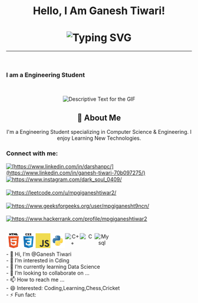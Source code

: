 <h1 align="center">
Hello, I Am Ganesh Tiwari!<br>
</h1>

<div align="center">
    <h1>
        <img src="https://readme-typing-svg.herokuapp.com?font=Jetbrains+mono&size=40&duration=3000&color=33FF33&center=true&vCenter=true&width=435&lines=Hey..+I'm+[Ganesh Tiwari];This+is..;..my+Github..;" alt="Typing SVG"/>
    </h1>
</div>

<hr/>

<br>

### I am a Engineering Student

</br> 

<div align="center">
    <p>
        <img src="URL_OF_YOUR_GIF.gif" alt="Descriptive Text for the GIF" />
    </p>
</div>
<div align="center">
    <h2>🚀 About Me</h2>
    <p>I'm a Engineering Student specializing in Computer Science & Engineering. I enjoy Learning New Technologies.</p>
</div>
<h3 align="left">Connect with me:</h3>
<p align="left">
<a href="https://www.linkedin.com/in/ganesh-tiwari-70b097275/" target="blank"><img align="center" src="https://raw.githubusercontent.com/rahuldkjain/github-profile-readme-generator/master/src/images/icons/Social/linked-in-alt.svg" alt="[https://www.linkedin.com/in/darshanpc/](https://www.linkedin.com/in/ganesh-tiwari-70b097275/)" height="30" width="40" /></a>
<br><a href="https://www.instagram.com/dark_soul_0409/" target="blank"><img align="center" src="https://raw.githubusercontent.com/rahuldkjain/github-profile-readme-generator/master/src/images/icons/Social/instagram.svg" alt="https://www.instagram.com/dark_soul_0409/" height="30" width="40" /></a><br>
<br><a href="https://leetcode.com/u/mpgiganeshtiwar2/" target="blank"><img align="center" src="https://raw.githubusercontent.com/rahuldkjain/github-profile-readme-generator/master/src/images/icons/Social/leet-code.svg" alt="https://leetcode.com/u/mpgiganeshtiwar2/" height="30" width="40" /></a><br>
<br><a href="https://www.geeksforgeeks.org/user/mpgiganesht9ncn/" target="blank"><img align="center" src="https://raw.githubusercontent.com/rahuldkjain/github-profile-readme-generator/master/src/images/icons/Social/geeks-for-geeks.svg" alt="https://www.geeksforgeeks.org/user/mpgiganesht9ncn/" height="30" width="40" /></a><br>
 <br><a href="https://www.hackerrank.com/profile/mpgiganeshtiwar2" target="blank"><img align="center" src="https://raw.githubusercontent.com/rahuldkjain/github-profile-readme-generator/master/src/images/icons/Social/hacker-rank.svg" alt="https://www.hackerrank.com/profile/mpgiganeshtiwar2" height="30" width="40" /></a><br>
</p>
<br>
<div align="center">
    <img align="left" alt="HTML5" width="40px" src="https://raw.githubusercontent.com/github/explore/80688e429a7d4ef2fca1e82350fe8e3517d3494d/topics/html/html.png" />
<img align="left" alt="CSS3" width="40px" src="https://raw.githubusercontent.com/github/explore/80688e429a7d4ef2fca1e82350fe8e3517d3494d/topics/css/css.png" />
<img align="left" alt="JavaScript" width="40px" src="https://raw.githubusercontent.com/github/explore/80688e429a7d4ef2fca1e82350fe8e3517d3494d/topics/javascript/javascript.png" />
<img align="left" alt="Python" width="40px" src="https://raw.githubusercontent.com/github/explore/80688e429a7d4ef2fca1e82350fe8e3517d3494d/topics/python/python.png" />
<img align="left" alt="C++" width="40px" src="https://user-images.githubusercontent.com/42747200/46140125-da084900-c26d-11e8-8ea7-c45ae6306309.png" />
<img align="left" alt="C" width="40px" src="https://upload.wikimedia.org/wikipedia/commons/thumb/1/18/C_Programming_Language.svg/1200px-C_Programming_Language.svg.png" />
<!--<img align="left" alt="PHP" width="40px" src="https://www.php.net/images/logos/new-php-logo.svg" />-->
<img align="left" alt="Mysql" width="40px" src="https://www.mysql.com/common/logos/logo-mysql-170x115.png" />
</div>
<br>
<div align="left">
<p>
<br>
- 👋 Hi, I’m @Ganesh Tiwari<br>
- 👀 I’m interested in Cding<br>
- 🌱 I’m currently learning Data Science<br>
- 💞️ I’m looking to collaborate on ...<br>
- 📫 How to reach me ...<br>
- 😄 Interested: Coding,Learning,Chess,Cricket<br>
- ⚡ Fun fact: <br>
    </p>
</div>
<!---
Ganeshtiwari681/Ganeshtiwari681 is a ✨ special ✨ repository because its `README.md` (this file) appears on your GitHub profile.
You can click the Preview link to take a look at your changes.
--->
